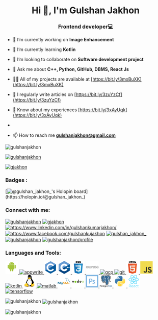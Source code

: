 <h1 align="center">Hi 👋, I'm Gulshan Jakhon</h1>
<h3 align="center">Frontend developer💻</h3>


- 🔭 I’m currently working on **Image Enhancement**

- 🌱 I’m currently learning **Kotlin**

- 👯 I’m looking to collaborate on **Software development project**

- 💬 Ask me about **C++, Python, GitHub, DBMS, React Js**

- 👨‍💻 All of my projects are available at [https://bit.ly/3mxBuXK](https://bit.ly/3mxBuXK)

- 📝 I regularly write articles on [https://bit.ly/3zuYzCf](https://bit.ly/3zuYzCf)

- 📄 Know about my experiences [https://bit.ly/3xAyUqk](https://bit.ly/3xAyUqk)
- 
- 📫 How to reach me **gulshanjakhon@gmail.com**

<p align="left"> <img src="https://komarev.com/ghpvc/?username=gulshanjakhon&label=Profile%20views&color=0e75b6&style=flat" alt="gulshanjakhon" /> </p>

<p align="left"> <a href="https://github.com/ryo-ma/github-profile-trophy"><img src="https://github-profile-trophy.vercel.app/?username=gulshanjakhon" alt="gulshanjakhon" /></a> </p>

<p align="left"> <a href="https://twitter.com/gjakhon" target="blank"><img src="https://img.shields.io/twitter/follow/gjakhon?logo=twitter&style=for-the-badge" alt="gjakhon" /></a> </p>

<h3 align="left">Badges :</h3>

[![@gulshan_jakhon_'s Holopin board](https://holopin.io/api/user/board?user=gulshan_jakhon_)](https://holopin.io/@gulshan_jakhon_)

<h3 align="left">Connect with me:</h3>
<p align="left">
<a href="https://dev.to/gulshanjakhon" target="blank"><img align="center" src="https://raw.githubusercontent.com/rahuldkjain/github-profile-readme-generator/master/src/images/icons/Social/devto.svg" alt="gulshanjakhon" height="30" width="40" /></a>
<a href="https://twitter.com/gjakhon" target="blank"><img align="center" src="https://raw.githubusercontent.com/rahuldkjain/github-profile-readme-generator/master/src/images/icons/Social/twitter.svg" alt="gjakhon" height="30" width="40" /></a>
<a href="https://linkedin.com/in/https://www.linkedin.com/in/gulshankumarjakhon/" target="blank"><img align="center" src="https://raw.githubusercontent.com/rahuldkjain/github-profile-readme-generator/master/src/images/icons/Social/linked-in-alt.svg" alt="https://www.linkedin.com/in/gulshankumarjakhon/" height="30" width="40" /></a>
<a href="https://fb.com/https://www.facebook.com/gulshankujakhon" target="blank"><img align="center" src="https://raw.githubusercontent.com/rahuldkjain/github-profile-readme-generator/master/src/images/icons/Social/facebook.svg" alt="https://www.facebook.com/gulshankujakhon" height="30" width="40" /></a>
<a href="https://instagram.com/gulshan_jakhon_" target="blank"><img align="center" src="https://raw.githubusercontent.com/rahuldkjain/github-profile-readme-generator/master/src/images/icons/Social/instagram.svg" alt="gulshan_jakhon_" height="30" width="40" /></a>
<a href="https://www.hackerrank.com/gulshanjakhon" target="blank"><img align="center" src="https://raw.githubusercontent.com/rahuldkjain/github-profile-readme-generator/master/src/images/icons/Social/hackerrank.svg" alt="gulshanjakhon" height="30" width="40" /></a>
<a href="https://auth.geeksforgeeks.org/user/gulshanjakhon/profile" target="blank"><img align="center" src="https://raw.githubusercontent.com/rahuldkjain/github-profile-readme-generator/master/src/images/icons/Social/geeks-for-geeks.svg" alt="gulshanjakhon/profile" height="30" width="40" /></a>
</p>

<h3 align="left">Languages and Tools:</h3>
<p align="left"> <a href="https://developer.android.com" target="_blank" rel="noreferrer"> <img src="https://raw.githubusercontent.com/devicons/devicon/master/icons/android/android-original-wordmark.svg" alt="android" width="40" height="40"/> </a> <a href="https://appwrite.io" target="_blank" rel="noreferrer"> <img src="https://www.vectorlogo.zone/logos/appwriteio/appwriteio-icon.svg" alt="appwrite" width="40" height="40"/> </a> <a href="https://www.cprogramming.com/" target="_blank" rel="noreferrer"> <img src="https://raw.githubusercontent.com/devicons/devicon/master/icons/c/c-original.svg" alt="c" width="40" height="40"/> </a> <a href="https://www.w3schools.com/cpp/" target="_blank" rel="noreferrer"> <img src="https://raw.githubusercontent.com/devicons/devicon/master/icons/cplusplus/cplusplus-original.svg" alt="cplusplus" width="40" height="40"/> </a> <a href="https://www.w3schools.com/css/" target="_blank" rel="noreferrer"> <img src="https://raw.githubusercontent.com/devicons/devicon/master/icons/css3/css3-original-wordmark.svg" alt="css3" width="40" height="40"/> </a> <a href="https://expressjs.com" target="_blank" rel="noreferrer"> <img src="https://raw.githubusercontent.com/devicons/devicon/master/icons/express/express-original-wordmark.svg" alt="express" width="40" height="40"/> </a> <a href="https://cloud.google.com" target="_blank" rel="noreferrer"> <img src="https://www.vectorlogo.zone/logos/google_cloud/google_cloud-icon.svg" alt="gcp" width="40" height="40"/> </a> <a href="https://git-scm.com/" target="_blank" rel="noreferrer"> <img src="https://www.vectorlogo.zone/logos/git-scm/git-scm-icon.svg" alt="git" width="40" height="40"/> </a> <a href="https://www.w3.org/html/" target="_blank" rel="noreferrer"> <img src="https://raw.githubusercontent.com/devicons/devicon/master/icons/html5/html5-original-wordmark.svg" alt="html5" width="40" height="40"/> </a> <a href="https://developer.mozilla.org/en-US/docs/Web/JavaScript" target="_blank" rel="noreferrer"> <img src="https://raw.githubusercontent.com/devicons/devicon/master/icons/javascript/javascript-original.svg" alt="javascript" width="40" height="40"/> </a> <a href="https://kotlinlang.org" target="_blank" rel="noreferrer"> <img src="https://www.vectorlogo.zone/logos/kotlinlang/kotlinlang-icon.svg" alt="kotlin" width="40" height="40"/> </a> <a href="https://www.linux.org/" target="_blank" rel="noreferrer"> <img src="https://raw.githubusercontent.com/devicons/devicon/master/icons/linux/linux-original.svg" alt="linux" width="40" height="40"/> </a> <a href="https://www.mathworks.com/" target="_blank" rel="noreferrer"> <img src="https://upload.wikimedia.org/wikipedia/commons/2/21/Matlab_Logo.png" alt="matlab" width="40" height="40"/> </a> <a href="https://www.mysql.com/" target="_blank" rel="noreferrer"> <img src="https://raw.githubusercontent.com/devicons/devicon/master/icons/mysql/mysql-original-wordmark.svg" alt="mysql" width="40" height="40"/> </a> <a href="https://nodejs.org" target="_blank" rel="noreferrer"> <img src="https://raw.githubusercontent.com/devicons/devicon/master/icons/nodejs/nodejs-original-wordmark.svg" alt="nodejs" width="40" height="40"/> </a> <a href="https://www.photoshop.com/en" target="_blank" rel="noreferrer"> <img src="https://raw.githubusercontent.com/devicons/devicon/master/icons/photoshop/photoshop-line.svg" alt="photoshop" width="40" height="40"/> </a> <a href="https://www.postgresql.org" target="_blank" rel="noreferrer"> <img src="https://raw.githubusercontent.com/devicons/devicon/master/icons/postgresql/postgresql-original-wordmark.svg" alt="postgresql" width="40" height="40"/> </a> <a href="https://www.python.org" target="_blank" rel="noreferrer"> <img src="https://raw.githubusercontent.com/devicons/devicon/master/icons/python/python-original.svg" alt="python" width="40" height="40"/> </a> <a href="https://reactjs.org/" target="_blank" rel="noreferrer"> <img src="https://raw.githubusercontent.com/devicons/devicon/master/icons/react/react-original-wordmark.svg" alt="react" width="40" height="40"/> </a> <a href="https://www.tensorflow.org" target="_blank" rel="noreferrer"> <img src="https://www.vectorlogo.zone/logos/tensorflow/tensorflow-icon.svg" alt="tensorflow" width="40" height="40"/> </a> </p>

<p><img align="left" src="https://github-readme-stats.vercel.app/api/top-langs?username=gulshanjakhon&show_icons=true&locale=en&layout=compact" alt="gulshanjakhon" /></p>

<p>&nbsp;<img align="center" src="https://github-readme-stats.vercel.app/api?username=gulshanjakhon&show_icons=true&locale=en" alt="gulshanjakhon" /></p>

<p><img align="center" src="https://github-readme-streak-stats.herokuapp.com/?user=gulshanjakhon&" alt="gulshanjakhon" /></p>
